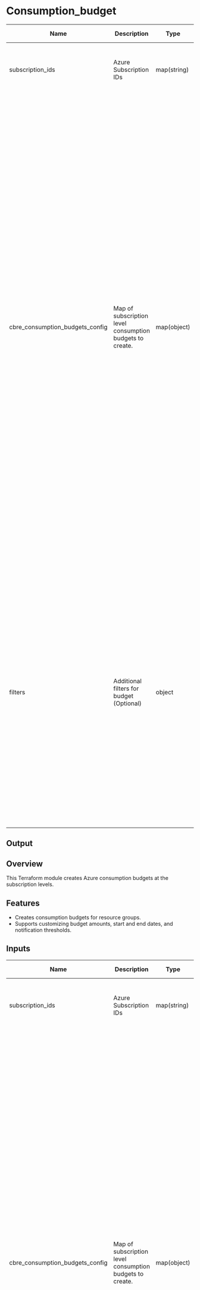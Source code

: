# Consumption_budget


| Name                       | Description                                            | Type         | Default Value | Required | Supported Values                                                                                                                                                                                                      |
|----------------------------|--------------------------------------------------------|--------------|---------------|----------|---------------------------------------------------------------------------------------------------------------------------------------------------------------------------------------------------------------------|
| subscription_ids         | Azure Subscription IDs                                 | map(string)  | n/a           | yes      | A mapping of budget names to their corresponding Azure Subscription IDs.                                                                                                                                           |
| cbre_consumption_budgets_config   | Map of subscription level consumption budgets to create. | map(object)  | n/a           | yes      | Each object should contain:<br> - `budget_name` (string): Name of the budget.<br> - `amount` (number): The amount of the budget.<br> - `start_date` (string): Start date in ISO 8601 format.<br> - `end_date` (string): End date in ISO 8601 format.<br> - `time_grain` (string): The time grain of the budget (e.g 'BillingAnnual' 'BillingMonth' 'BillingQuarter' 'Annually' 'Monthly' 'Quarterly' ).<br> - `notification` (map(object)): A map containing:<br>   - `enabled` (bool): Whether notifications are enabled.<br>   - `threshold` (number): The threshold value.<br>   - `threshold_type` (string): Type of threshold (e.g., 'Forecasted', 'Actual').<br>   - `operator` (string): The operator for comparison (e.g., 'GreaterThan', 'LessThan').<br>   - `contact_emails` (list(string)): List of contact emails for notifications. |
| filters                    | Additional filters for budget (Optional)              | object       | null          | no       | An optional object containing filters:<br> - `dimensions` (list(object)): A list of dimension filters where each object should contain:<br>   - `name` (string): The name of the dimension.<br>   - `values` (list(string)): List of values for the dimension filter.<br> - `tags` (list(object)): A list of tag filters where each object should contain:<br>   - `name` (string): The name of the tag.<br>   - `values` (list(string)): List of values for the tag filter. |

## Output


## Overview

This Terraform module creates Azure consumption budgets at the subscription levels.

## Features

- Creates consumption budgets for resource groups.
- Supports customizing budget amounts, start and end dates, and notification thresholds.
  
## Inputs

| Name                       | Description                                            | Type         | Default Value | Required | Supported Values                                                                                                                                                                                                      |
|----------------------------|--------------------------------------------------------|--------------|---------------|----------|---------------------------------------------------------------------------------------------------------------------------------------------------------------------------------------------------------------------|
| subscription_ids         | Azure Subscription IDs                                 | map(string)  | n/a           | yes      | A mapping of budget names to their corresponding Azure Subscription IDs.                                                                                                                                           |
| cbre_consumption_budgets_config   | Map of subscription level consumption budgets to create. | map(object)  | n/a           | yes      | Each object should contain:<br> - `budget_name` (string): Name of the budget.<br> - `amount` (number): The amount of the budget.<br> - `start_date` (string): Start date in ISO 8601 format.<br> - `end_date` (string): End date in ISO 8601 format.<br> - `time_grain` (string): The time grain of the budget (e.g 'BillingAnnual' 'BillingMonth' 'BillingQuarter' 'Annually' 'Monthly' 'Quarterly' ).<br> - `notification` (map(object)): A map containing:<br>   - `enabled` (bool): Whether notifications are enabled.<br>   - `threshold` (number): The threshold value.<br>   - `threshold_type` (string): Type of threshold (e.g., 'Forecasted', 'Actual').<br>   - `operator` (string): The operator for comparison (e.g., 'GreaterThan', 'LessThan').<br>   - `contact_emails` (list(string)): List of contact emails for notifications. |

## Output
| Name                       | Description                       |
|----------------------------|-----------------------------------|
| consumption_budget_ids    | List of Consumption Budget IDs     |

## Usage

```hcl

